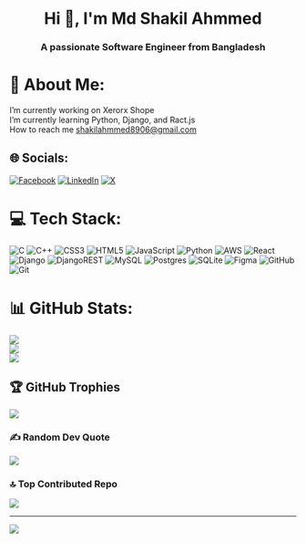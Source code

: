 <h1 align="center">Hi 👋, I'm Md Shakil Ahmmed</h1>
<h3 align="center">A passionate Software Engineer from Bangladesh</h3>

# 💫 About Me:
 I’m currently working on Xerorx Shope<br> I’m currently learning Python, Django, and Ract.js<br> How to reach me shakilahmmed8906@gmail.com


## 🌐 Socials:
[![Facebook](https://img.shields.io/badge/Facebook-%231877F2.svg?logo=Facebook&logoColor=white)](https://facebook.com/shakil.ahmmedbd.3) [![LinkedIn](https://img.shields.io/badge/LinkedIn-%230077B5.svg?logo=linkedin&logoColor=white)](https://linkedin.com/in/shakildms) [![X](https://img.shields.io/badge/X-black.svg?logo=X&logoColor=white)](https://x.com/ShakilA83852263) 

# 💻 Tech Stack:
![C](https://img.shields.io/badge/c-%2300599C.svg?style=for-the-badge&logo=c&logoColor=white) ![C++](https://img.shields.io/badge/c++-%2300599C.svg?style=for-the-badge&logo=c%2B%2B&logoColor=white) ![CSS3](https://img.shields.io/badge/css3-%231572B6.svg?style=for-the-badge&logo=css3&logoColor=white) ![HTML5](https://img.shields.io/badge/html5-%23E34F26.svg?style=for-the-badge&logo=html5&logoColor=white) ![JavaScript](https://img.shields.io/badge/javascript-%23323330.svg?style=for-the-badge&logo=javascript&logoColor=%23F7DF1E) ![Python](https://img.shields.io/badge/python-3670A0?style=for-the-badge&logo=python&logoColor=ffdd54) ![AWS](https://img.shields.io/badge/AWS-%23FF9900.svg?style=for-the-badge&logo=amazon-aws&logoColor=white) ![React](https://img.shields.io/badge/react-%2320232a.svg?style=for-the-badge&logo=react&logoColor=%2361DAFB) ![Django](https://img.shields.io/badge/django-%23092E20.svg?style=for-the-badge&logo=django&logoColor=white) ![DjangoREST](https://img.shields.io/badge/DJANGO-REST-ff1709?style=for-the-badge&logo=django&logoColor=white&color=ff1709&labelColor=gray) ![MySQL](https://img.shields.io/badge/mysql-4479A1.svg?style=for-the-badge&logo=mysql&logoColor=white) ![Postgres](https://img.shields.io/badge/postgres-%23316192.svg?style=for-the-badge&logo=postgresql&logoColor=white) ![SQLite](https://img.shields.io/badge/sqlite-%2307405e.svg?style=for-the-badge&logo=sqlite&logoColor=white) ![Figma](https://img.shields.io/badge/figma-%23F24E1E.svg?style=for-the-badge&logo=figma&logoColor=white) ![GitHub](https://img.shields.io/badge/github-%23121011.svg?style=for-the-badge&logo=github&logoColor=white) ![Git](https://img.shields.io/badge/git-%23F05033.svg?style=for-the-badge&logo=git&logoColor=white)
# 📊 GitHub Stats:
![](https://github-readme-stats.vercel.app/api?username=Shakilahmmedms&theme=dark&hide_border=false&include_all_commits=false&count_private=false)<br/>
![](https://github-readme-streak-stats.herokuapp.com/?user=Shakilahmmedms&theme=dark&hide_border=false)<br/>
![](https://github-readme-stats.vercel.app/api/top-langs/?username=Shakilahmmedms&theme=dark&hide_border=false&include_all_commits=false&count_private=false&layout=compact)

## 🏆 GitHub Trophies
![](https://github-profile-trophy.vercel.app/?username=Shakilahmmedms&theme=radical&no-frame=false&no-bg=true&margin-w=4)

### ✍️ Random Dev Quote
![](https://quotes-github-readme.vercel.app/api?type=horizontal&theme=radical)

### 🔝 Top Contributed Repo
![](https://github-contributor-stats.vercel.app/api?username=Shakilahmmedms&limit=5&theme=dark&combine_all_yearly_contributions=true)

---
[![](https://visitcount.itsvg.in/api?id=Shakilahmmedms&icon=10&color=13)](https://visitcount.itsvg.in)

<!-- Proudly created with GPRM ( https://gprm.itsvg.in ) -->
